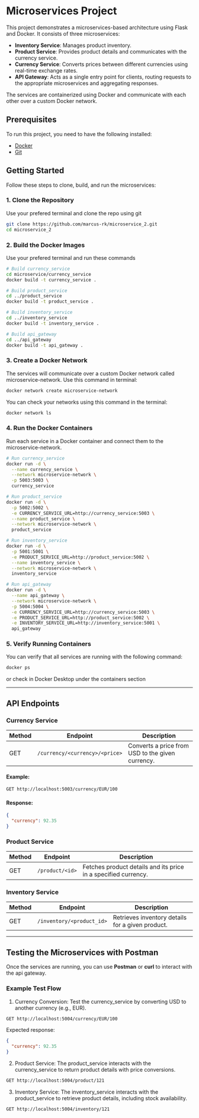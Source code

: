 # Microservices Project

This project demonstrates a microservices-based architecture using Flask and Docker. It consists of three microservices: 
- **Inventory Service**: Manages product inventory.
- **Product Service**: Provides product details and communicates with the currency service.
- **Currency Service**: Converts prices between different currencies using real-time exchange rates.
- **API Gateway**: Acts as a single entry point for clients, routing requests to the appropriate microservices and aggregating responses.

The services are containerized using Docker and communicate with each other over a custom Docker network.

## Prerequisites

To run this project, you need to have the following installed:
- [Docker](https://www.docker.com/)
- [Git](https://git-scm.com/)

## Getting Started

Follow these steps to clone, build, and run the microservices:

### 1. Clone the Repository
Use your prefered terminal and clone the repo using git
```bash
git clone https://github.com/marcus-rk/microservice_2.git
cd microservice_2
```

### 2. Build the Docker Images
Use your prefered terminal and run these commands
```bash
# Build currency_service
cd microservice/currency_service
docker build -t currency_service .

# Build product_service
cd ../product_service
docker build -t product_service .

# Build inventory_service
cd ../inventory_service
docker build -t inventory_service .

# Build api_gateway
cd ../api_gateway
docker build -t api_gateway .
```

### 3. Create a Docker Network
The services will communicate over a custom Docker network called microservice-network. Use this command in terminal:
```bash
docker network create microservice-network
```
You can check your networks using this command in the terminal:
```bash
docker network ls
```

### 4. Run the Docker Containers
Run each service in a Docker container and connect them to the microservice-network.
```bash
# Run currency_service
docker run -d \
  --name currency_service \
  --network microservice-network \
  -p 5003:5003 \
  currency_service

# Run product_service
docker run -d \
  -p 5002:5002 \
  -e CURRENCY_SERVICE_URL=http://currency_service:5003 \
  --name product_service \
  --network microservice-network \
  product_service

# Run inventory_service
docker run -d \
  -p 5001:5001 \
  -e PRODUCT_SERVICE_URL=http://product_service:5002 \
  --name inventory_service \
  --network microservice-network \
  inventory_service

# Run api_gateway
docker run -d \
  --name api_gateway \
  --network microservice-network \
  -p 5004:5004 \
  -e CURRENCY_SERVICE_URL=http://currency_service:5003 \
  -e PRODUCT_SERVICE_URL=http://product_service:5002 \
  -e INVENTORY_SERVICE_URL=http://inventory_service:5001 \
  api_gateway
```

### 5. Verify Running Containers
You can verify that all services are running with the following command:
```bash
docker ps
```
or check in Docker Desktop under the containers section

---

## API Endpoints

### Currency Service
| Method | Endpoint                           | Description                                             |
|--------|-------------------------------------|---------------------------------------------------------|
| GET    | `/currency/<currency>/<price>`      | Converts a price from USD to the given currency.         |

#### Example:
```bash
GET http://localhost:5003/currency/EUR/100
```

#### Response:
```json
{
  "currency": 92.35
}
```

### Product Service
| Method | Endpoint                           | Description                                             |
|--------|-------------------------------------|---------------------------------------------------------|
| GET    | `/product/<id>`      | Fetches product details and its price in a specified currency.         |

### Inventory Service
| Method | Endpoint                           | Description                                             |
|--------|-------------------------------------|---------------------------------------------------------|
| GET    | `/inventory/<product_id>`      | Retrieves inventory details for a given product.         |

---
## Testing the Microservices with Postman
Once the services are running, you can use **Postman** or **curl** to interact with the api gateway.
### Example Test Flow
1. Currency Conversion: Test the currency_service by converting USD to another currency (e.g., EUR).
```bash
GET http://localhost:5004/currency/EUR/100
```
Expected response:
```json
{
  "currency": 92.35
}
```
2. Product Service: The product_service interacts with the currency_service to return product details with price conversions.
```bash
GET http://localhost:5004/product/121
```
3. Inventory Service: The inventory_service interacts with the product_service to retrieve product details, including stock availability.
```bash
GET http://localhost:5004/inventory/121
```
